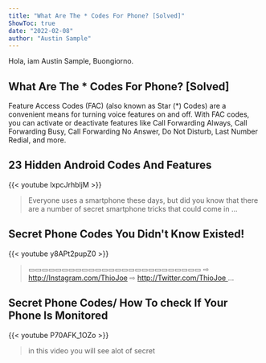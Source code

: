 ```yaml
---
title: "What Are The * Codes For Phone? [Solved]"
ShowToc: true 
date: "2022-02-08"
author: "Austin Sample" 
---
```


Hola, iam Austin Sample, Buongiorno.
## What Are The * Codes For Phone? [Solved]
Feature Access Codes (FAC) (also known as Star (*) Codes) are a convenient means for turning voice features on and off. With FAC codes, you can activate or deactivate features like Call Forwarding Always, Call Forwarding Busy, Call Forwarding No Answer, Do Not Disturb, Last Number Redial, and more.

## 23 Hidden Android Codes And Features
{{< youtube lxpcJrhbljM >}}
>Everyone uses a smartphone these days, but did you know that there are a number of secret smartphone tricks that could come in ...

## Secret Phone Codes You Didn't Know Existed!
{{< youtube y8APt2pupZ0 >}}
>▭▭▭▭▭▭▭▭▭▭▭▭▭▭▭▭▭▭▭▭▭▭▭▭▭▭ ⇨ http://Instagram.com/ThioJoe ⇨ http://Twitter.com/ThioJoe ...

## Secret Phone Codes/ How To check If Your Phone Is Monitored
{{< youtube P70AFK_1OZo >}}
>in this video you will see alot of secret 

